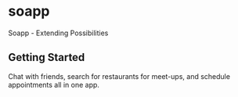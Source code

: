 # soapp

Soapp - Extending Possibilities

## Getting Started

Chat with friends, search for restaurants for meet-ups, and schedule appointments all in one app.